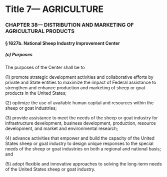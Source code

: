 
# Title 7— AGRICULTURE
### CHAPTER 38— DISTRIBUTION AND MARKETING OF AGRICULTURAL PRODUCTS
#### § 1627b. National Sheep Industry Improvement Center
##### (c) Purposes

The purposes of the Center shall be to

(1) promote strategic development activities and collaborative efforts by private and State entities to maximize the impact of Federal assistance to strengthen and enhance production and marketing of sheep or goat products in the United States;

(2) optimize the use of available human capital and resources within the sheep or goat industries;

(3) provide assistance to meet the needs of the sheep or goat industry for infrastructure development, business development, production, resource development, and market and environmental research;

(4) advance activities that empower and build the capacity of the United States sheep or goat industry to design unique responses to the special needs of the sheep or goat industries on both a regional and national basis; and

(5) adopt flexible and innovative approaches to solving the long-term needs of the United States sheep or goat industry.
